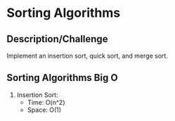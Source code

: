 # Sorting Algorithms

## Description/Challenge
Implement an insertion sort, quick sort, and merge sort.

## Sorting Algorithms Big O

1. Insertion Sort:
    * Time: O(n^2)
    * Space: O(1)
